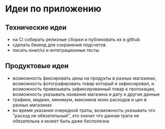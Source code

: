 # Идеи по приложению

## Технические идеи

- на Ci собирать релизные сборки и публиковать их в github
- сделать бекенд для сохранения подсчетов
- писать юнит/ui и интеграционные тесты

## Продуктовые идеи

- возможность фиксировать цены на продукты в разных магазинах, возможность фотографировать товар
  который я зафиксировал, и возможность привязывать зафиксированный товар к геолокации, возможность
  указывать название магазина и дату и другие данные
- графики, мидиан, минимум, максимов моих расходов и цен в разных магазинах
- во время указания очередной траты, возможность указывать что "расход не обязательный", это значит
  что данная трата не обязательна и может быть даже бесполезна